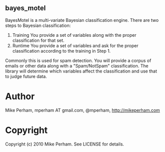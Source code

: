 bayes_motel
--------------

BayesMotel is a multi-variate Bayesian classification engine.  There are two steps to Bayesian classification:

1. Training
You provide a set of variables along with the proper classification for that set.
2. Runtime
You provide a set of variables and ask for the proper classification according to the training in Step 1.

Commonly this is used for spam detection.  You will provide a corpus of emails or other data along with a "Spam/NotSpam"
classification.  The library will determine which variables affect the classification and use that to judge future
data.


Author
==============

Mike Perham, mperham AT gmail.com, @mperham, http://mikeperham.com


Copyright
==============

Copyright (c) 2010 Mike Perham. See LICENSE for details.
